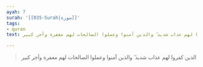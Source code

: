 ```yaml
---
ayah: 7
surah: '[[035-Surah|سورة]]'
tags:
- quran
text: الذين كفروا لهم عذاب شديد ۖ والذين آمنوا وعملوا الصالحات لهم مغفرة وأجر كبير

---
```

> الذين كفروا لهم عذاب شديد ۖ والذين آمنوا وعملوا الصالحات لهم مغفرة وأجر كبير
